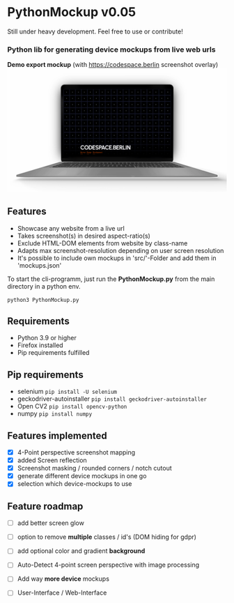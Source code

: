 # PythonMockup v0.05
Still under heavy development. Feel free to use or contribute!

### Python lib for generating device mockups from live web urls


**Demo export mockup** (with https://codespace.berlin screenshot overlay)
![macbook demo mockup](https://github.com/sotenck/pythonMockup/raw/main/src/thumpnails/Demo-Mockup-Macbook.png)

**Features**
--
- Showcase any website from a live url
- Takes screenshot(s) in desired aspect-ratio(s)
- Exclude HTML-DOM elements from website by class-name
- Adapts max screenshot-resolution depending on user screen resolution
- It's possible to include own mockups in 'src/'-Folder and add them in 'mockups.json'

To start the cli-programm, just run the **PythonMockup.py** from the main directory in a python env.

    python3 PythonMockup.py


**Requirements**
--
- Python 3.9 or higher
- Firefox installed
- Pip requirements fulfilled

**Pip requirements**
--
- selenium `pip install -U selenium`
- geckodriver-autoinstaller `pip install geckodriver-autoinstaller`
- Open CV2 `pip install opencv-python`
- numpy `pip install numpy`


**Features implemented**
--
- [x] 4-Point perspective screenshot mapping
- [x] added Screen reflection
- [x] Screenshot masking / rounded corners / notch cutout
- [x] generate different device mockups in one go
- [x] selection which device-mockups to use

**Feature roadmap**
--
- [ ] add better screen glow
- [ ] option to remove **multiple** classes / id's (DOM hiding for gdpr)
- [ ] add optional color and gradient **background**

- [ ] Auto-Detect 4-point screen perspective with image processing
- [ ] Add way **more device** mockups
- [ ] User-Interface / Web-Interface